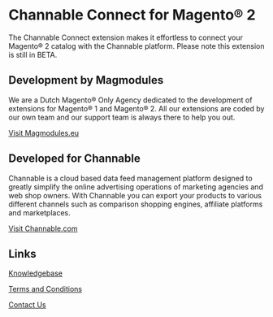 # Channable Connect for Magento® 2

The Channable Connect extension makes it effortless to connect your Magento® 2 catalog with the Channable platform. Please note this extension is still in BETA.

## Development by Magmodules

We are a Dutch Magento® Only Agency dedicated to the development of extensions for Magento® 1 and Magento® 2. All our extensions are coded by our own team and our support team is always there to help you out. 

[Visit Magmodules.eu](https://www.magmodules.eu/)

## Developed for Channable

Channable is a cloud based data feed management platform designed to greatly simplify the online advertising operations of marketing agencies and web shop owners. With Channable you can export your products to various different channels such as comparison shopping engines, affiliate platforms and marketplaces. 

[Visit Channable.com](https://www.channable.com/)

## Links

[Knowledgebase](https://www.magmodules.eu/help/magento2-channable)

[Terms and Conditions](https://www.magmodules.eu/terms.html)

[Contact Us](https://www.magmodules.eu/contact-us.html)
